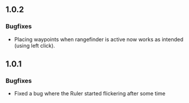 ## 1.0.2
### Bugfixes
- Placing waypoints when rangefinder is active now works as intended (using left click).


## 1.0.1
### Bugfixes
- Fixed a bug where the Ruler started flickering after some time
